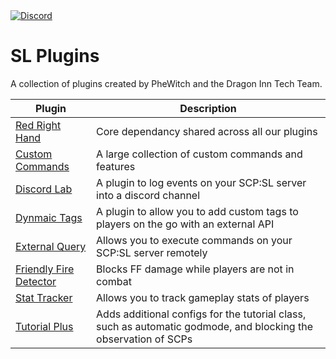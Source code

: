   <a href="https://discord.gg/dnet">
    <img src="https://img.shields.io/discord/403155047527088129?logo=discord&logoColor=white&label=discord&color=%235865F2" alt="Discord">
  </a>


# SL Plugins

A collection of plugins created by PheWitch and the Dragon Inn Tech Team.

| Plugin  | Description |
| ------------- | ------------- |
| [Red Right Hand](/RedRightHand/README.md) | Core dependancy shared across all our plugins |
| [Custom Commands](/CustomCommands/README.md) | A large collection of custom commands and features |
| [Discord Lab](/DiscordLab/README.md) | A plugin to log events on your SCP:SL server into a discord channel |
| [Dynmaic Tags](/DynamicTags/README.md) | A plugin to allow you to add custom tags to players on the go with an external API |
| [External Query](/ExternalQuery/README.md) | Allows you to execute commands on your SCP:SL server remotely |
| [Friendly Fire Detector](/FriendlyFireDetector/README.md) | Blocks FF damage while players are not in combat |
| [Stat Tracker](/StatTracker/README.md) | Allows you to track gameplay stats of players |
| [Tutorial Plus](/TutorialPlus/README.md) | Adds additional configs for the tutorial class, such as automatic godmode, and blocking the observation of SCPs |

# 